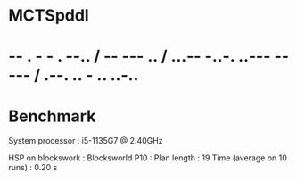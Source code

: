 # MCTSpddl
# -- . - - . --.. / -- --- .. / ...-- -..-. ..--- ----- / .--. .. - .. ..-..
# Benchmark
System processor : i5-1135G7 @ 2.40GHz

HSP on blockswork :
Blocksworld P10 : 
Plan length : 19
Time (average on 10 runs) : 0.20 s
